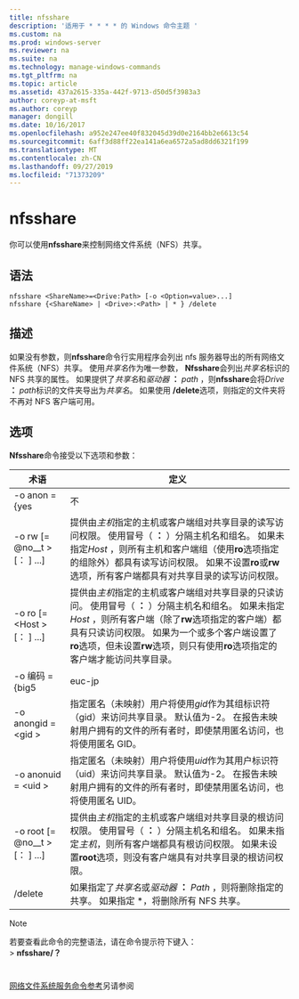 ```yaml
---
title: nfsshare
description: '适用于 * * * * 的 Windows 命令主题 '
ms.custom: na
ms.prod: windows-server
ms.reviewer: na
ms.suite: na
ms.technology: manage-windows-commands
ms.tgt_pltfrm: na
ms.topic: article
ms.assetid: 437a2615-335a-442f-9713-d50d5f3983a3
author: coreyp-at-msft
ms.author: coreyp
manager: dongill
ms.date: 10/16/2017
ms.openlocfilehash: a952e247ee40f832045d39d0e2164bb2e6613c54
ms.sourcegitcommit: 6aff3d88ff22ea141a6ea6572a5ad8dd6321f199
ms.translationtype: MT
ms.contentlocale: zh-CN
ms.lasthandoff: 09/27/2019
ms.locfileid: "71373209"
---
```

# <a name="nfsshare"></a>nfsshare



你可以使用**nfsshare**来控制网络文件系统（NFS）共享。

## <a name="syntax"></a>语法

```
nfsshare <ShareName>=<Drive:Path> [-o <Option=value>...]
nfsshare {<ShareName> | <Drive>:<Path> | * } /delete
```

## <a name="description"></a>描述

如果没有参数，则**nfsshare**命令行实用程序会列出 nfs 服务器导出的所有网络文件系统（NFS）共享。 使用*共享名*作为唯一参数， **Nfsshare**会列出*共享名*标识的 NFS 共享的属性。 如果提供了*共享名*和<em>驱动器</em> **：** <em>path</em> ，则**nfsshare**会将<em>Drive</em> **：** <em>path</em>标识的文件夹导出为*共享名*。 如果使用 **/delete**选项，则指定的文件夹将不再对 NFS 客户端可用。

## <a name="options"></a>选项

**Nfsshare**命令接受以下选项和参数：


|             术语              |                                                                                                                                                                                                                      定义                                                                                                                                                                                                                       |
|-------------------------------|-------------------------------------------------------------------------------------------------------------------------------------------------------------------------------------------------------------------------------------------------------------------------------------------------------------------------------------------------------------------------------------------------------------------------------------------------------|
|         -o anon = {yes          |                                                                                                                                                                                                                          不                                                                                                                                                                                                                          |
|  -o rw [= @no__t > [： <Host>] ...]  |                       提供由*主机*指定的主机或客户端组对共享目录的读写访问权限。 使用冒号（ **：** ）分隔主机名和组名。 如果未指定*Host* ，则所有主机和客户端组（使用**ro**选项指定的组除外）都具有读写访问权限。 如果不设置**ro**或**rw**选项，所有客户端都具有对共享目录的读写访问权限。                       |
|  -o ro [= \<Host > [： <Host>] ...]  | 提供由*主机*指定的主机或客户端组对共享目录的只读访问。 使用冒号（ **：** ）分隔主机名和组名。 如果未指定*Host* ，则所有客户端（除了**rw**选项指定的客户端）都具有只读访问权限。 如果为一个或多个客户端设置了**ro**选项，但未设置**rw**选项，则只有使用**ro**选项指定的客户端才能访问共享目录。 |
|       -o 编码 = {big5       |                                                                                                                                                                                                                        euc-jp                                                                                                                                                                                                                         |
|       -o anongid = \<gid >       |                                                                                     指定匿名（未映射）用户将使用*gid*作为其组标识符（gid）来访问共享目录。 默认值为-2。 在报告未映射用户拥有的文件的所有者时，即使禁用匿名访问，也将使用匿名 GID。                                                                                      |
|      -o anonuid = \<uid >       |                                                                                      指定匿名（未映射）用户将使用*uid*作为其用户标识符（uid）来访问共享目录。 默认值为-2。 在报告未映射用户拥有的文件的所有者时，即使禁用匿名访问，也将使用匿名 UID。                                                                                      |
| -o root [= @no__t > [： <Host>] ...] |                                                                         提供由*主机*指定的主机或客户端组对共享目录的根访问权限。 使用冒号（ **：** ）分隔主机名和组名。 如果未指定*主机*，则所有客户端都具有根访问权限。 如果未设置**root**选项，则没有客户端具有对共享目录的根访问权限。                                                                         |
|            /delete            |                                                                                                                                                       如果指定了*共享名*或<em>驱动器</em> **：** <em>Path</em> ，则将删除指定的共享。 如果指定 \*，将删除所有 NFS 共享。                                                                                                                                                       |

> [!NOTE]
> 若要查看此命令的完整语法，请在命令提示符下键入：</br>> **nfsshare/？**

# #

[网络文件系统服务命令参考](services-for-network-file-system-command-reference.md)另请参阅